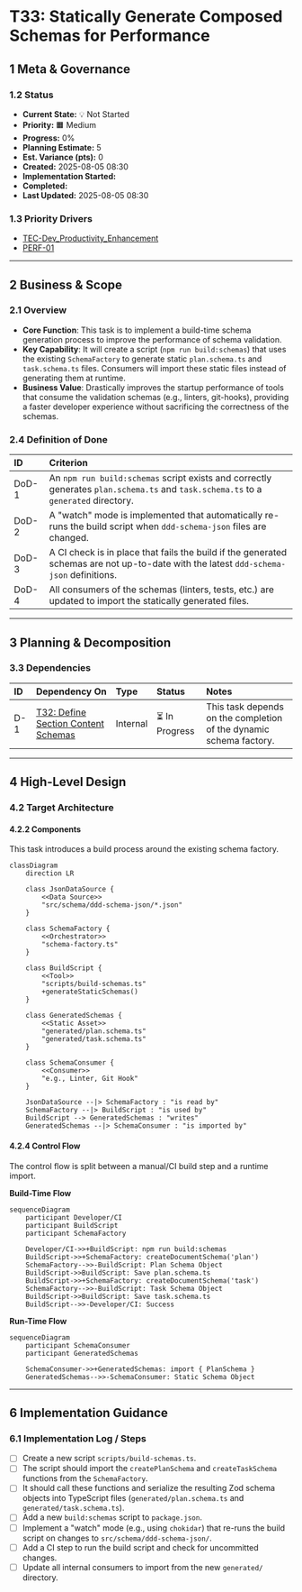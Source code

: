 # T33: Statically Generate Composed Schemas for Performance

## 1 Meta & Governance

### 1.2 Status

- **Current State:** 💡 Not Started
- **Priority:** 🟧 Medium
- **Progress:** 0%
- **Planning Estimate:** 5
- **Est. Variance (pts):** 0
- **Created:** 2025-08-05 08:30
- **Implementation Started:**
- **Completed:**
- **Last Updated:** 2025-08-05 08:30

### 1.3 Priority Drivers

- [TEC-Dev_Productivity_Enhancement](../ddd-2.md#tec-dev_productivity_enhancement)
- [PERF-01](./p1-p6.t32-define-section-content-schemas.task.md#4.4.1-performance)

---

## 2 Business & Scope

### 2.1 Overview

- **Core Function**: This task is to implement a build-time schema generation process to improve the performance of schema validation.
- **Key Capability**: It will create a script (`npm run build:schemas`) that uses the existing `SchemaFactory` to generate static `plan.schema.ts` and `task.schema.ts` files. Consumers will import these static files instead of generating them at runtime.
- **Business Value**: Drastically improves the startup performance of tools that consume the validation schemas (e.g., linters, git-hooks), providing a faster developer experience without sacrificing the correctness of the schemas.

### 2.4 Definition of Done

| ID    | Criterion                                                                                                                              |
| :---- | :------------------------------------------------------------------------------------------------------------------------------------- |
| DoD-1 | An `npm run build:schemas` script exists and correctly generates `plan.schema.ts` and `task.schema.ts` to a `generated` directory.     |
| DoD-2 | A "watch" mode is implemented that automatically re-runs the build script when `ddd-schema-json` files are changed.                    |
| DoD-3 | A CI check is in place that fails the build if the generated schemas are not up-to-date with the latest `ddd-schema-json` definitions. |
| DoD-4 | All consumers of the schemas (linters, tests, etc.) are updated to import the statically generated files.                              |

---

## 3 Planning & Decomposition

### 3.3 Dependencies

| ID  | Dependency On                                                                             | Type     | Status         | Notes                                                              |
| :-- | :---------------------------------------------------------------------------------------- | :------- | :------------- | :----------------------------------------------------------------- |
| D-1 | [T32: Define Section Content Schemas](./p1-p6.t32-define-section-content-schemas.task.md) | Internal | ⏳ In Progress | This task depends on the completion of the dynamic schema factory. |

---

## 4 High-Level Design

### 4.2 Target Architecture

#### 4.2.2 Components

This task introduces a build process around the existing schema factory.

```mermaid
classDiagram
    direction LR

    class JsonDataSource {
        <<Data Source>>
        "src/schema/ddd-schema-json/*.json"
    }

    class SchemaFactory {
        <<Orchestrator>>
        "schema-factory.ts"
    }

    class BuildScript {
        <<Tool>>
        "scripts/build-schemas.ts"
        +generateStaticSchemas()
    }

    class GeneratedSchemas {
        <<Static Asset>>
        "generated/plan.schema.ts"
        "generated/task.schema.ts"
    }

    class SchemaConsumer {
        <<Consumer>>
        "e.g., Linter, Git Hook"
    }

    JsonDataSource --|> SchemaFactory : "is read by"
    SchemaFactory --|> BuildScript : "is used by"
    BuildScript --> GeneratedSchemas : "writes"
    GeneratedSchemas --|> SchemaConsumer : "is imported by"

```

#### 4.2.4 Control Flow

The control flow is split between a manual/CI build step and a runtime import.

**Build-Time Flow**

```mermaid
sequenceDiagram
    participant Developer/CI
    participant BuildScript
    participant SchemaFactory

    Developer/CI->>+BuildScript: npm run build:schemas
    BuildScript->>+SchemaFactory: createDocumentSchema('plan')
    SchemaFactory-->>-BuildScript: Plan Schema Object
    BuildScript->>BuildScript: Save plan.schema.ts
    BuildScript->>+SchemaFactory: createDocumentSchema('task')
    SchemaFactory-->>-BuildScript: Task Schema Object
    BuildScript->>BuildScript: Save task.schema.ts
    BuildScript-->>-Developer/CI: Success
```

**Run-Time Flow**

```mermaid
sequenceDiagram
    participant SchemaConsumer
    participant GeneratedSchemas

    SchemaConsumer->>+GeneratedSchemas: import { PlanSchema }
    GeneratedSchemas-->>-SchemaConsumer: Static Schema Object
```

---

## 6 Implementation Guidance

### 6.1 Implementation Log / Steps

- [ ] Create a new script `scripts/build-schemas.ts`.
- [ ] The script should import the `createPlanSchema` and `createTaskSchema` functions from the `SchemaFactory`.
- [ ] It should call these functions and serialize the resulting Zod schema objects into TypeScript files (`generated/plan.schema.ts` and `generated/task.schema.ts`).
- [ ] Add a new `build:schemas` script to `package.json`.
- [ ] Implement a "watch" mode (e.g., using `chokidar`) that re-runs the build script on changes to `src/schema/ddd-schema-json/`.
- [ ] Add a CI step to run the build script and check for uncommitted changes.
- [ ] Update all internal consumers to import from the new `generated/` directory.
